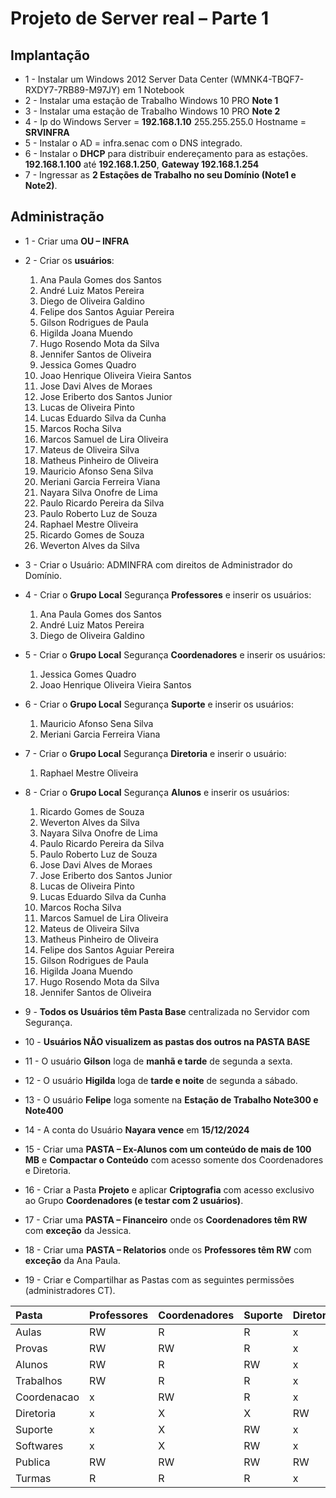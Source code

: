 # Projeto de Server real – Parte 1

## Implantação

- 1 -	Instalar um Windows 2012 Server Data Center (WMNK4-TBQF7-RXDY7-7RB89-M97JY) em 1 Notebook 
- 2 -	Instalar uma estação de Trabalho Windows 10 PRO **Note 1**
- 3 -	Instalar uma estação de Trabalho Windows 10 PRO **Note 2**
- 4 -	Ip do Windows Server = **192.168.1.10** 255.255.255.0 Hostname = **SRVINFRA**
- 5 -	Instalar o AD = infra.senac com o DNS integrado.
- 6 -	Instalar o **DHCP** para distribuir endereçamento para as estações. **192.168.1.100** até **192.168.1.250**, **Gateway 192.168.1.254**
- 7 -	Ingressar as **2 Estações de Trabalho no seu Domínio (Note1 e Note2)**.

## Administração

- 1 -	Criar uma **OU – INFRA**

- 2 -	Criar os **usuários**:
  
  1.	Ana Paula Gomes dos Santos
  2.	André Luiz Matos Pereira
  3.	Diego de Oliveira Galdino
  4.	Felipe dos Santos Aguiar Pereira
  5.	Gilson Rodrigues de Paula
  6.	Higilda Joana Muendo
  7.	Hugo Rosendo Mota da Silva
  8.	Jennifer Santos de Oliveira
  9.	Jessica Gomes Quadro
  10.	Joao Henrique Oliveira Vieira Santos
  11.	Jose Davi Alves de Moraes
  12.	Jose Eriberto dos Santos Junior
  13.	Lucas de Oliveira Pinto
  14.	Lucas Eduardo Silva da Cunha
  15.	Marcos Rocha Silva
  16.	Marcos Samuel de Lira Oliveira
  17.	Mateus de Oliveira Silva
  18.	Matheus Pinheiro de Oliveira
  19.	Mauricio Afonso Sena Silva
  20.	Meriani Garcia Ferreira Viana
  21.	Nayara Silva Onofre de Lima
  22.	Paulo Ricardo Pereira da Silva
  23.	Paulo Roberto Luz de Souza
  24.	Raphael Mestre Oliveira
  25.	Ricardo Gomes de Souza
  26.	Weverton Alves da Silva

- 3 -	Criar o Usuário: ADMINFRA com direitos de Administrador do Domínio.

- 4 -	Criar o **Grupo Local** Segurança **Professores** e inserir os usuários:
  
  1.	Ana Paula Gomes dos Santos
  2.	André Luiz Matos Pereira
  3.	Diego de Oliveira Galdino

- 5 -	Criar o **Grupo Local** Segurança **Coordenadores** e inserir os usuários:
  
  1.	Jessica Gomes Quadro
  2.	Joao Henrique Oliveira Vieira Santos

- 6 -	Criar o **Grupo Local** Segurança **Suporte** e inserir os usuários:
  
  1.	Mauricio Afonso Sena Silva
  2.	Meriani Garcia Ferreira Viana

- 7 -	Criar o **Grupo Local** Segurança **Diretoria** e inserir o usuário:
  
  1.	Raphael Mestre Oliveira

- 8 -	Criar o **Grupo Local** Segurança **Alunos** e inserir os usuários:
  
  1.	Ricardo Gomes de Souza
  2.	Weverton Alves da Silva
  3.	Nayara Silva Onofre de Lima
  4.	Paulo Ricardo Pereira da Silva
  5.	Paulo Roberto Luz de Souza
  6.	Jose Davi Alves de Moraes
  7.	Jose Eriberto dos Santos Junior
  8.	Lucas de Oliveira Pinto
  9.	Lucas Eduardo Silva da Cunha
  10.	Marcos Rocha Silva
  11.	Marcos Samuel de Lira Oliveira
  12.	Mateus de Oliveira Silva
  13.	Matheus Pinheiro de Oliveira
  14.	Felipe dos Santos Aguiar Pereira
  15.	Gilson Rodrigues de Paula
  16.	Higilda Joana Muendo
  17.	Hugo Rosendo Mota da Silva
  18.	Jennifer Santos de Oliveira

- 9 -	**Todos os Usuários têm Pasta Base** centralizada no Servidor com Segurança.

- 10 -	**Usuários NÃO visualizem as pastas dos outros na PASTA BASE**

- 11 -	O usuário **Gilson** loga de **manhã e tarde** de segunda a sexta.

- 12 -	O usuário **Higilda** loga de **tarde e noite** de segunda a sábado.

- 13 -	O usuário **Felipe** loga somente na **Estação de Trabalho Note300 e Note400**

- 14 -	A conta do Usuário **Nayara vence** em **15/12/2024**

- 15 -	Criar uma **PASTA – Ex-Alunos com um conteúdo de mais de 100 MB** e **Compactar o Conteúdo** com acesso somente dos Coordenadores e Diretoria.

- 16 -	Criar a Pasta **Projeto** e aplicar **Criptografia** com acesso exclusivo ao Grupo **Coordenadores (e testar com 2 usuários)**.  

- 17 -	Criar uma **PASTA – Financeiro** onde os **Coordenadores têm RW** com **exceção** da Jessica.

- 18 -	Criar uma **PASTA – Relatorios** onde os **Professores têm RW** com **exceção** da Ana Paula.

- 19 -	Criar e Compartilhar as Pastas com as seguintes permissões (administradores CT).

|	Pasta	|	Professores	|	Coordenadores	|	Suporte	|	Diretoria	|	Alunos	|
|	:--	|	:--	|	:--	|	:--	|	:--	|	:--	|
|	Aulas	|	RW	|	R	|	R	|	x	|	R	|
|	Provas	|	RW	|	RW	|	R	|	x	|	x	|
|	Alunos	|	RW	|	R	|	RW	|	x	|	RW	|
|	Trabalhos	|	RW	|	R	|	R	|	x	|	RW	|
|	Coordenacao	|	x	|	RW	|	R	|	x	|	x	|
|	Diretoria	|	x	|	X	|	X	|	RW	|	x	|
|	Suporte	|	x	|	X	|	RW	|	x	|	x	|
|	Softwares	|	x	|	X	|	RW	|	x	|	x	|
|	Publica	|	RW	|	RW	|	RW	|	RW	|	RW	|
|	Turmas	|	R	|	R	|	R	|	x	|	RW	|
